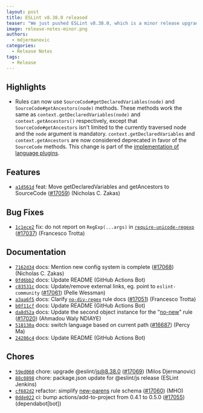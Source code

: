 ```yaml
---
layout: post
title: ESLint v8.38.0 released
teaser: "We just pushed ESLint v8.38.0, which is a minor release upgrade of ESLint. This release adds some new features and fixes several bugs found in the previous release."
image: release-notes-minor.png
authors:
  - mdjermanovic
categories:
  - Release Notes
tags:
  - Release
---
```



## Highlights

* Rules can now use `SourceCode#getDeclaredVariables(node)` and `SourceCode#getAncestors(node)` methods. These methods work the same as `context.getDeclaredVariables(node)` and  `context.getAncestors()` respectively, except that `SourceCode#getAncestors` isn't limited to the currently traversed node and the `node` argument is mandatory. `context.getDeclaredVariables` and `context.getAncestors` are now considered deprecated in favor of the `SourceCode` methods. This change is part of the [implementation of language plugins](https://github.com/eslint/eslint/issues/16999).






## Features


* [`a1d561d`](https://github.com/eslint/eslint/commit/a1d561d18ed653b56bddbfb1bab1ebe957293563) feat: Move getDeclaredVariables and getAncestors to SourceCode ([#17059](https://github.com/eslint/eslint/issues/17059)) (Nicholas C. Zakas)






## Bug Fixes


* [`1c1ece2`](https://github.com/eslint/eslint/commit/1c1ece26d1da61e523b83dda25353ec9379eb6c9) fix: do not report on `RegExp(...args)` in [`require-unicode-regexp`](/docs/rules/require-unicode-regexp) ([#17037](https://github.com/eslint/eslint/issues/17037)) (Francesco Trotta)




## Documentation


* [`7162d34`](https://github.com/eslint/eslint/commit/7162d34df9a66c817c3bd4aafd3a03d226b58dd5) docs: Mention new config system is complete ([#17068](https://github.com/eslint/eslint/issues/17068)) (Nicholas C. Zakas)
* [`0fd6bb2`](https://github.com/eslint/eslint/commit/0fd6bb213ad2de77543c936eda21501653182e52) docs: Update README (GitHub Actions Bot)
* [`c83531c`](https://github.com/eslint/eslint/commit/c83531c1a6026675f36aa9e33fef14458043974a) docs: Update/remove external links, eg. point to `eslint-community` ([#17061](https://github.com/eslint/eslint/issues/17061)) (Pelle Wessman)
* [`a3aa6f5`](https://github.com/eslint/eslint/commit/a3aa6f5f146534ed7999ebf8930c524a4871ec0b) docs: Clarify [`no-div-regex`](/docs/rules/no-div-regex) rule docs ([#17051](https://github.com/eslint/eslint/issues/17051)) (Francesco Trotta)
* [`b0f11cf`](https://github.com/eslint/eslint/commit/b0f11cf977a4180bf7c3042e7faeaaa067ffafd0) docs: Update README (GitHub Actions Bot)
* [`da8d52a`](https://github.com/eslint/eslint/commit/da8d52a9d4edd9b2016cd4a15cd78f1ddadf20c7) docs: Update the second object instance for the "[no-new](/docs/rules/no-new)" rule ([#17020](https://github.com/eslint/eslint/issues/17020)) (Ahmadou Waly NDIAYE)
* [`518130a`](https://github.com/eslint/eslint/commit/518130ae79a16d7bf4d752c211ae88152cc5a6f0) docs: switch language based on current path ([#16687](https://github.com/eslint/eslint/issues/16687)) (Percy Ma)
* [`24206c4`](https://github.com/eslint/eslint/commit/24206c49a138d4390f815ae122ee12f564bc604b) docs: Update README (GitHub Actions Bot)








## Chores


* [`59ed060`](https://github.com/eslint/eslint/commit/59ed06041d4670781956221086ea0fca6683788d) chore: upgrade @eslint/js@8.38.0 ([#17069](https://github.com/eslint/eslint/issues/17069)) (Milos Djermanovic)
* [`88c0898`](https://github.com/eslint/eslint/commit/88c08984ec259ac22d839397c06beec8ef213120) chore: package.json update for @eslint/js release (ESLint Jenkins)
* [`cf682d2`](https://github.com/eslint/eslint/commit/cf682d249f04a6a304407d5b9ddbbc4a9714dd62) refactor: simplify [new-parens](/docs/rules/new-parens) rule schema ([#17060](https://github.com/eslint/eslint/issues/17060)) (MHO)
* [`0dde022`](https://github.com/eslint/eslint/commit/0dde02211268394bcbc2b0beef55ea2409b6f55d) ci: bump actions/add-to-project from 0.4.1 to 0.5.0 ([#17055](https://github.com/eslint/eslint/issues/17055)) (dependabot[bot])


